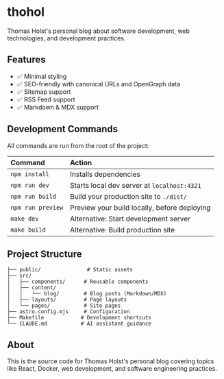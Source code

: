 # thohol

Thomas Holst's personal blog about software development, web technologies, and development practices.

## Features

- ✅ Minimal styling
- ✅ SEO-friendly with canonical URLs and OpenGraph data  
- ✅ Sitemap support
- ✅ RSS Feed support
- ✅ Markdown & MDX support

## Development Commands

All commands are run from the root of the project:

| Command                   | Action                                           |
| :------------------------ | :----------------------------------------------- |
| `npm install`             | Installs dependencies                            |
| `npm run dev`             | Starts local dev server at `localhost:4321`      |
| `npm run build`           | Build your production site to `./dist/`          |
| `npm run preview`         | Preview your build locally, before deploying     |
| `make dev`                | Alternative: Start development server            |
| `make build`              | Alternative: Build production site               |

## Project Structure

```text
├── public/               # Static assets
├── src/
│   ├── components/      # Reusable components
│   ├── content/
│   │   └── blog/        # Blog posts (Markdown/MDX)
│   ├── layouts/         # Page layouts
│   └── pages/           # Site pages
├── astro.config.mjs     # Configuration
├── Makefile            # Development shortcuts
└── CLAUDE.md           # AI assistant guidance
```

## About

This is the source code for Thomas Holst's personal blog covering topics like React, Docker, web development, and software engineering practices.